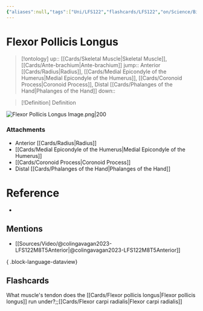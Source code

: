 ```yaml
---
{"aliases":null,"tags":["Uni/LFS122","flashcards/LFS122","on/Science/Biology/Anatomy"],"dg-publish":true,"permalink":"/cards/flexor-pollicis-longus/","dgPassFrontmatter":true}
---
```


# Flexor Pollicis Longus

> [!ontology]
> up:: [[Cards/Skeletal Muscle\|Skeletal Muscle]], [[Cards/Ante-brachium\|Ante-brachium]]
> jump:: Anterior [[Cards/Radius\|Radius]], [[Cards/Medial Epicondyle of the Humerus\|Medial Epicondyle of the Humerus]], [[Cards/Coronoid Process\|Coronoid Process]], Distal [[Cards/Phalanges of the Hand\|Phalanges of the Hand]]
> down:: 

> [!Definition] Definition

![Flexor Pollicis Longus Image.png|200](/img/user/Extras/Images/Flexor%20Pollicis%20Longus%20Image.png)

### Attachments

- Anterior [[Cards/Radius\|Radius]]
- [[Cards/Medial Epicondyle of the Humerus\|Medial Epicondyle of the Humerus]]
- [[Cards/Coronoid Process\|Coronoid Process]]
- Distal [[Cards/Phalanges of the Hand\|Phalanges of the Hand]]

# Reference

- 

## Mentions

- [[Sources/Video/@colingavagan2023-LFS122M8T5Anterior\|@colingavagan2023-LFS122M8T5Anterior]]

{ .block-language-dataview}

## Flashcards

What muscle's tendon does the [[Cards/Flexor pollicis longus\|Flexor pollicis longus]] run under?;;[[Cards/Flexor carpi radialis\|Flexor carpi radialis]]